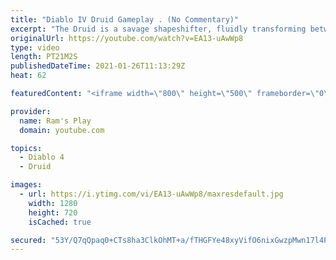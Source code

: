 ```yaml
---
title: "Diablo IV Druid Gameplay . (No Commentary)"
excerpt: "The Druid is a savage shapeshifter, fluidly transforming between the forms of a towering bear or a vicious werewolf to fight alongside the creatures of the wild."
originalUrl: https://youtube.com/watch?v=EA13-uAwWp8
type: video
length: PT21M2S
publishedDateTime: 2021-01-26T11:13:29Z
heat: 62

featuredContent: "<iframe width=\"800\" height=\"500\" frameborder=\"0\" src=\"https://www.youtube.com/embed/EA13-uAwWp8\" allow=\"accelerometer; autoplay; encrypted-media; gyroscope; picture-in-picture\" allowfullscreen></iframe>"

provider:
  name: Ram's Play
  domain: youtube.com

topics:
  - Diablo 4
  - Druid

images:
  - url: https://i.ytimg.com/vi/EA13-uAwWp8/maxresdefault.jpg
    width: 1280
    height: 720
    isCached: true

secured: "53Y/Q7qQpaq0+CTs8ha3ClkOhMT+a/fTHGFYe48xyVifO6nixGwzpMwn17l4PmwP4ePrwRZ/tAzgQtuHHInkHsWHqf2Hgy3i95zSn4c80Atk0/zYTcUQfWJc1FEVkujKqZAYl87R4WArHmWfeiE4i/z5WsGSHIBkOiTGkEHI2iw8lDvSq2AtWUkCgvVJGn8fwxyFlF/oPvf2gQgw0EvbhOegsSZeYRPsbip15LW9j8TmyPXbJwRoftnNtWJ7Vl4u2JFofxHNtWa4UUhRZRXZz0REwJh1M9qgC4ZboEVyP5I09svt/VveMx5SvVCXuZXr1BwfpIHH1AEUH59QHgO6yKpNTeIwt2Bx10hZHbRsl8YcgC3+gx47p8Wz1/1uu7DnibmBjUUhnRoYHXjCrdDXU9SOM85jzzeLCH9a7SYpybY/VLZ6tZiJ/4h5Y31h7lno;ewrZMnHGA1BpR+XY4HYgcw=="
---
```


